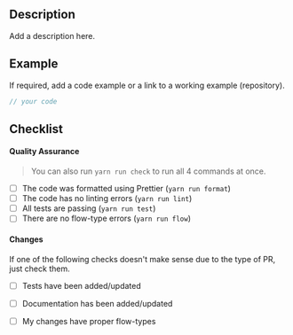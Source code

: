 <!------------------------------------------
  Thanks for contributing!
  Please read the guidelines at the bottom.
------------------------------------------->

## Description
Add a description here.

## Example
If required, add a code example or a link to a working example (repository).

```javascript
// your code 
```

## Checklist

#### Quality Assurance
> You can also run `yarn run check` to run all 4 commands at once.

- [ ] The code was formatted using Prettier (`yarn run format`)
- [ ] The code has no linting errors (`yarn run lint`)
- [ ] All tests are passing (`yarn run test`) 
- [ ] There are no flow-type errors (`yarn run flow`)

#### Changes
If one of the following checks doesn't make sense due to the type of PR, just check them.

- [ ] Tests have been added/updated
- [ ] Documentation has been added/updated
- [ ] My changes have proper flow-types

